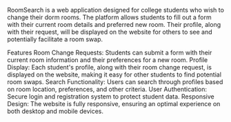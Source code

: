 RoomSearch is a web application designed for college students who wish to change their dorm rooms. The platform allows students to fill out a form with their current room details and preferred new room. Their profile, along with their request, will be displayed on the website for others to see and potentially facilitate a room swap.

Features
Room Change Requests: Students can submit a form with their current room information and their preferences for a new room.
Profile Display: Each student's profile, along with their room change request, is displayed on the website, making it easy for other students to find potential room swaps.
Search Functionality: Users can search through profiles based on room location, preferences, and other criteria.
User Authentication: Secure login and registration system to protect student data.
Responsive Design: The website is fully responsive, ensuring an optimal experience on both desktop and mobile devices.
